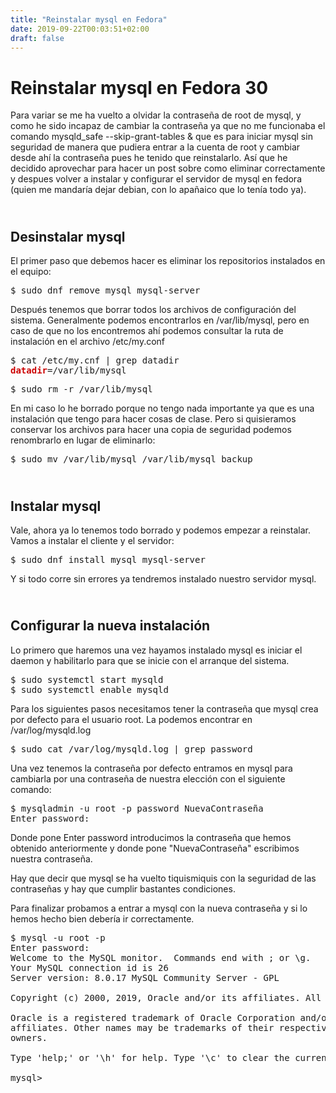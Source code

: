 ```yaml
---
title: "Reinstalar mysql en Fedora"
date: 2019-09-22T00:03:51+02:00
draft: false
---
```

<h1>Reinstalar mysql en Fedora 30</h1>

Para variar se me ha vuelto a olvidar la contraseña de root de mysql, y como he sido incapaz de cambiar la contraseña ya que no me funcionaba el comando mysqld_safe --skip-grant-tables & que es para iniciar mysql sin seguridad de manera que pudiera entrar a la cuenta de root y cambiar desde ahí la contraseña pues he tenido que reinstalarlo. Así que he decidido aprovechar para hacer un post sobre como eliminar correctamente y despues volver a instalar y configurar el servidor de mysql en fedora (quien me mandaría dejar debian, con lo apañaico que lo tenía todo ya).

<h2><br/>Desinstalar mysql</h2>

El primer paso que debemos hacer es eliminar los repositorios instalados en el equipo:

<pre>$ sudo dnf remove mysql mysql-server
</pre>

Después tenemos que borrar todos los archivos de configuración del sistema. Generalmente podemos encontrarlos en /var/lib/mysql, pero en caso de que no los encontremos ahí podemos consultar la ruta de instalación en el archivo /etc/my.conf

<pre>$ cat /etc/my.cnf | grep datadir
<font color="#CC0000"><b>datadir</b></font>=/var/lib/mysql
</pre>

<pre>$ sudo rm -r /var/lib/mysql
</pre>

En mi caso lo he borrado porque no tengo nada importante ya que es una instalación que tengo para hacer cosas de clase. Pero si quisieramos conservar los archivos para hacer una copia de seguridad podemos renombrarlo en lugar de eliminarlo: 

<pre>$ sudo mv /var/lib/mysql /var/lib/mysql_backup
</pre>

<h2><br/>Instalar mysql</h2>

Vale, ahora ya lo tenemos todo borrado y podemos empezar a reinstalar. Vamos a instalar el cliente y el servidor:

<pre>$ sudo dnf install mysql mysql-server
</pre>

Y si todo corre sin errores ya tendremos instalado nuestro servidor mysql. 

<h2><br/>Configurar la nueva instalación</h2>

Lo primero que haremos una vez hayamos instalado mysql es iniciar el daemon y habilitarlo para que se inicie con el arranque del sistema.

<pre>$ sudo systemctl start mysqld
$ sudo systemctl enable mysqld
</pre>

Para los siguientes pasos necesitamos tener la contraseña que mysql crea por defecto para el usuario root. La podemos encontrar en /var/log/mysqld.log

<pre>$ sudo cat /var/log/mysqld.log | grep password
</pre>

Una vez tenemos la contraseña por defecto entramos en mysql para cambiarla por una contraseña de nuestra elección con el siguiente comando:

<pre>$ mysqladmin -u root -p password NuevaContraseña
Enter password: </pre>

Donde pone Enter password introducimos la contraseña que hemos obtenido anteriormente y donde pone "NuevaContraseña" escribimos nuestra contraseña. 

Hay que decir que mysql se ha vuelto tiquismiquis con la seguridad de las contraseñas y hay que cumplir bastantes condiciones.

Para finalizar probamos a entrar a mysql con la nueva contraseña y si lo hemos hecho bien debería ir correctamente.

<pre>$ mysql -u root -p
Enter password: 
Welcome to the MySQL monitor.  Commands end with ; or \g.
Your MySQL connection id is 26
Server version: 8.0.17 MySQL Community Server - GPL

Copyright (c) 2000, 2019, Oracle and/or its affiliates. All rights reserved.

Oracle is a registered trademark of Oracle Corporation and/or its
affiliates. Other names may be trademarks of their respective
owners.

Type &apos;help;&apos; or &apos;\h&apos; for help. Type &apos;\c&apos; to clear the current input statement.

mysql&gt; 
</pre>





